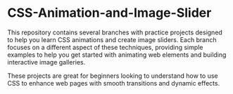 # CSS-Animation-and-Image-Slider
This repository contains several branches with practice projects designed to help you learn CSS animations and create image sliders. 
Each branch focuses on a different aspect of these techniques, providing simple examples to help you get started with animating web elements and building interactive image galleries. 

These projects are great for beginners looking to understand how to use CSS to enhance web pages with smooth transitions and dynamic effects.
